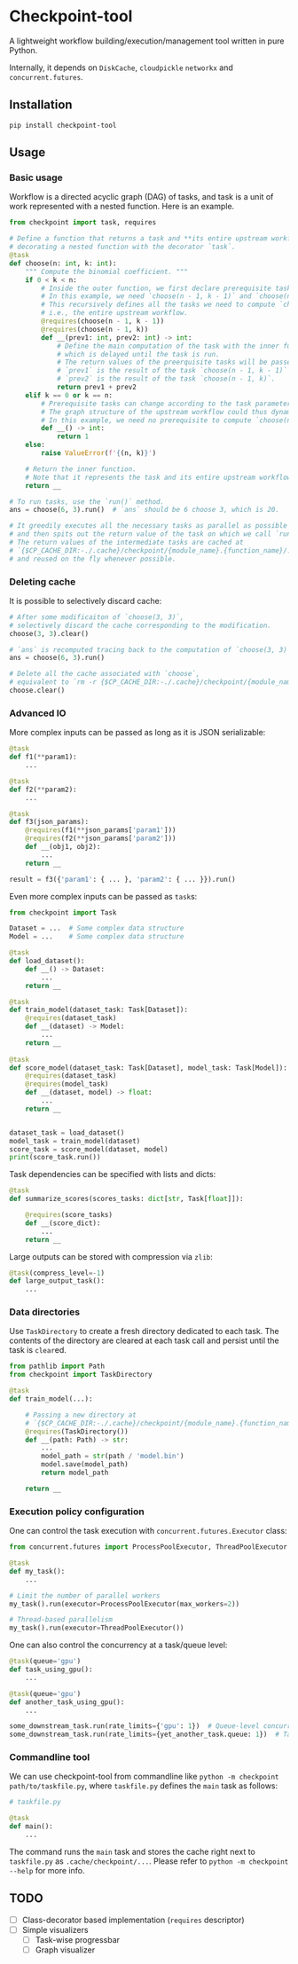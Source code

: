 # Checkpoint-tool

A lightweight workflow building/execution/management tool written in pure Python.

Internally, it depends on `DiskCache`, `cloudpickle` `networkx` and `concurrent.futures`.


## Installation

```
pip install checkpoint-tool
```

## Usage

### Basic usage

Workflow is a directed acyclic graph (DAG) of tasks, and task is a unit of work represented with a nested function.
Here is an example.
```python
from checkpoint import task, requires

# Define a function that returns a task and **its entire upstream workflow** by
# decorating a nested function with the decorator `task`.
@task
def choose(n: int, k: int):
    """ Compute the binomial coefficient. """
    if 0 < k < n:
        # Inside the outer function, we first declare prerequisite tasks with the decorator `requires`.
        # In this example, we need `choose(n - 1, k - 1)` and `choose(n - 1, k)` to compute `choose(n, k)`.
        # This recursively defines all the tasks we need to compute `choose(n, k)`,
        # i.e., the entire upstream workflow.
        @requires(choose(n - 1, k - 1))
        @requires(choose(n - 1, k)) 
        def __(prev1: int, prev2: int) -> int:
            # Define the main computation of the task with the inner function,
            # which is delayed until the task is run.
            # The return values of the preerquisite tasks will be passed as the arguments, i.e.,
            # `prev1` is the result of the task `choose(n - 1, k - 1)` and
            # `prev2` is the result of the task `choose(n - 1, k)`.
            return prev1 + prev2
    elif k == 0 or k == n:
        # Prerequisite tasks can change according to the task parameters (here, `n` and `k`).
        # The graph structure of the upstream workflow could thus dynamically change.
        # In this example, we need no prerequisite to compute `choose(n, 1)` or `choose(n, n)`.
        def __() -> int:
            return 1
    else:
        raise ValueError(f'{(n, k)}')

    # Return the inner function.
    # Note that it represents the task and its entire upstream workflow.
    return __

# To run tasks, use the `run()` method.
ans = choose(6, 3).run()  # `ans` should be 6 choose 3, which is 20.

# It greedily executes all the necessary tasks as parallel as possible
# and then spits out the return value of the task on which we call `run()`.
# The return values of the intermediate tasks are cached at
# `{$CP_CACHE_DIR:-./.cache}/checkpoint/{module_name}.{function_name}/...`
# and reused on the fly whenever possible.
```

### Deleting cache

It is possible to selectively discard cache: 
```python
# After some modificaiton of `choose(3, 3)`,
# selectively discard the cache corresponding to the modification.
choose(3, 3).clear()

# `ans` is recomputed tracing back to the computation of `choose(3, 3)`.
ans = choose(6, 3).run()

# Delete all the cache associated with `choose`,
# equivalent to `rm -r {$CP_CACHE_DIR:-./.cache}/checkpoint/{module_name}.choose`.
choose.clear()            
```

### Advanced IO

More complex inputs can be passed as long as it is JSON serializable:
```python
@task
def f1(**param1):
    ...

@task
def f2(**param2):
    ...

@task
def f3(json_params):
    @requires(f1(**json_params['param1']))
    @requires(f2(**json_params['param2']))
    def __(obj1, obj2):
        ...
    return __

result = f3({'param1': { ... }, 'param2': { ... }}).run()
```

Even more complex inputs can be passed as `task`s:
```python
from checkpoint import Task

Dataset = ...  # Some complex data structure
Model = ...    # Some complex data structure

@task
def load_dataset():
    def __() -> Dataset:
        ...
    return __

@task
def train_model(dataset_task: Task[Dataset]):
    @requires(dataset_task)
    def __(dataset) -> Model:
        ...
    return __
    
@task
def score_model(dataset_task: Task[Dataset], model_task: Task[Model]):
    @requires(dataset_task)
    @requires(model_task)
    def __(dataset, model) -> float:
        ...
    return __


dataset_task = load_dataset()
model_task = train_model(dataset)
score_task = score_model(dataset, model)
print(score_task.run())
```

Task dependencies can be specified with lists and dicts:
```python
@task
def summarize_scores(scores_tasks: dict[str, Task[float]]):

    @requires(score_tasks)
    def __(score_dict):
        ...
    return __
```

Large outputs can be stored with compression via `zlib`:
```python
@task(compress_level=-1)
def large_output_task():
    ...
```

### Data directories

Use `TaskDirectory` to create a fresh directory dedicated to each task. The contents of the directory are cleared at each task call and persist until the task is `clear`ed.
```python
from pathlib import Path
from checkpoint import TaskDirectory

@task
def train_model(...):

    # Passing a new directory at
    # `{$CP_CACHE_DIR:-./.cache}/checkpoint/{module_name}.{function_name}/data/{cryptic_task_id}`
    @requires(TaskDirectory())
    def __(path: Path) -> str:
        ...
        model_path = str(path / 'model.bin')
        model.save(model_path)
        return model_path

    return __
```

### Execution policy configuration

One can control the task execution with `concurrent.futures.Executor` class:
```python
from concurrent.futures import ProcessPoolExecutor, ThreadPoolExecutor

@task
def my_task():
    ...

# Limit the number of parallel workers
my_task().run(executor=ProcessPoolExecutor(max_workers=2))

# Thread-based parallelism
my_task().run(executor=ThreadPoolExecutor())
```

One can also control the concurrency at a task/queue level:
```python
@task(queue='gpu')
def task_using_gpu():
    ...

@task(queue='gpu')
def another_task_using_gpu():
    ...

some_downstream_task.run(rate_limits={'gpu': 1})  # Queue-level concurrency control
some_downstream_task.run(rate_limits={yet_another_task.queue: 1})  # Task-level concurrency control

```

### Commandline tool
We can use checkpoint-tool from commandline like `python -m checkpoint path/to/taskfile.py`, where `taskfile.py` defines the `main` task as follows:
```python
# taskfile.py

@task
def main():
    ...
```
The command runs the `main` task and stores the cache right next to `taskfile.py` as `.cache/checkpoint/...`.
Please refer to `python -m checkpoint --help` for more info.



## TODO
 - [ ] Class-decorator based implementation (`requires` descriptor)
 - [ ] Simple visualizers
    - [ ] Task-wise progressbar
    - [ ] Graph visualizer
